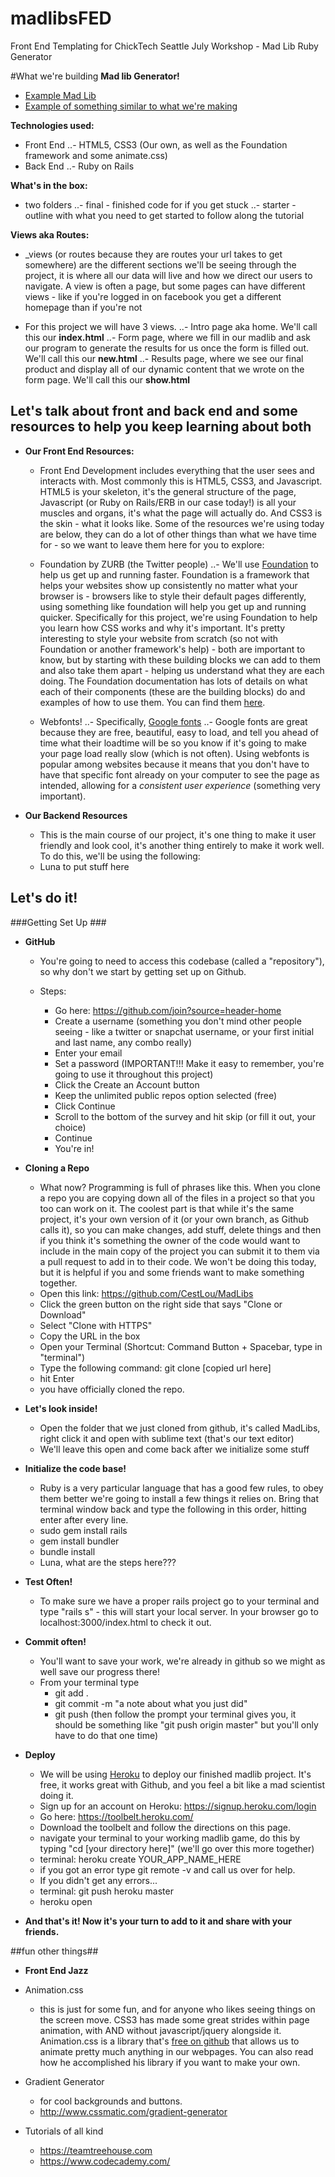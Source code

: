 # madlibsFED
Front End Templating for ChickTech Seattle July Workshop - Mad Lib Ruby Generator


#What we're building
**Mad lib Generator!**
- <a href="http://cdn.rainbowresource.netdna-cdn.com/products/032883i1.jpg">Example Mad Lib</a>
- <a href="http://www.redkid.net/madlibs/">Example of something similar to what we're making</a>

**Technologies used:**
- Front End
..- HTML5, CSS3 (Our own, as well as the Foundation framework and some animate.css)
- Back End
..- Ruby on Rails

**What's in the box:**
- two folders
..- final - finished code for if you get stuck
..- starter - outline with what you need to get started to follow along the tutorial 

**Views aka Routes:**
- _views (or routes because they are routes your url takes to get somewhere) are the different sections we'll be seeing through the project, it is where all our data will live and how we direct our users to navigate. A view is often a page, but some pages can have different views - like if you're logged in on facebook you get a different homepage than if you're not

- For this project we will have 3 views.
	..- Intro page aka home. We'll call this our **index.html**
	..- Form page, where we fill in our madlib and ask our program to generate the results for us once the form is filled out. We'll call this our **new.html**
	..- Results page, where we see our final product and display all of our dynamic content that we wrote on the form page. We'll call this our **show.html**

## Let's talk about front and back end and some resources to help you keep learning about both ##

- **Our Front End Resources:**
	- Front End Development includes everything that the user sees and interacts with. Most commonly this is HTML5, CSS3, and Javascript. HTML5 is your skeleton, it's the general structure of the page, Javascript (or Ruby on Rails/ERB in our case today!) is all your muscles and organs, it's what the page will actually do. And CSS3 is the skin - what it looks like.  Some of the resources we're using today are below, they can do a lot of other things than what we have time for - so we want to leave them here for you to explore:
	- Foundation by ZURB (the Twitter people)
	..- We'll use <a href="http://foundation.zurb.com/">Foundation</a> to help us get up and running faster. Foundation is a framework that helps your websites show up consistently no matter what your browser is - browsers like to style their default pages differently, using something like foundation will help you get up and running quicker. Specifically for this project, we're using Foundation to help you learn how CSS works and why it's important. It's pretty interesting to style your website from scratch (so not with Foundation or another framework's help) - both are important to know, but by starting with these building blocks we can add to them and also take them apart - helping us understand what they are each doing. The Foundation documentation has lots of details on what each of their components (these are the building blocks) do and examples of how to use them. You can find them <a href="http://foundation.zurb.com/sites/docs/">here</a>.

	- Webfonts!
	..- Specifically, <a href="https://www.google.com/fonts#">Google fonts</a>
	..- Google fonts are great because they are free, beautiful, easy to load, and tell you ahead of time what their loadtime will be so you know if it's going to make your page load really slow (which is not often). Using webfonts is popular among websites because it means that you don't have to have that specific font already on your computer to see the page as intended, allowing for a _consistent user experience_ (something very important).



- **Our Backend Resources**
	- This is the main course of our project, it's one thing to make it user friendly and look cool, it's another thing entirely to make it work well. To do this, we'll be using the following: 
	- Luna to put stuff here

## Let's do it! ##

###Getting Set Up ###

- **GitHub**
	- You're going to need to access this codebase (called a "repository"), so why don't we start by getting set up on Github. 
	
	- Steps: 
		- Go here: https://github.com/join?source=header-home
		- Create a username (something you don't mind other people seeing - like a twitter or snapchat username, or your first initial and last name, any combo really)
		- Enter your email
		- Set a password (IMPORTANT!!! Make it easy to remember, you're going to use it throughout this project)
		- Click the Create an Account button
		- Keep the unlimited public repos option selected (free) 
		- Click Continue
		- Scroll to the bottom of the survey and hit skip (or fill it out, your choice)
		- Continue 
		- You're in! 
- **Cloning a Repo**
	- What now? Programming is full of phrases like this. When you clone a repo you are copying down all of the files in a project so that you too can work on it. The coolest part is that while it's the same project, it's your own version of it (or your own branch, as Github calls it), so you can make changes, add stuff, delete things and then if you think it's something the owner of the code would want to include in the main copy of the project you can submit it to them via a pull request to add in to their code. We won't be doing this today, but it is helpful if you and some friends want to make something together. 
	- Open this link: https://github.com/CestLou/MadLibs
	- Click the green button on the right side that says "Clone or Download"
	- Select "Clone with HTTPS"
	- Copy the URL in the box
	- Open your Terminal (Shortcut: Command Button + Spacebar, type in "terminal")
	- Type the following command: git clone [copied url here] 
	- hit Enter
	- you have officially cloned the repo. 
- **Let's look inside!** 
	- Open the folder that we just cloned from github, it's called MadLibs, right click it and open with sublime text (that's our text editor)
	- We'll leave this open and come back after we initialize some stuff
- **Initialize the code base!**
	- Ruby is a very particular language that has a good few rules, to obey them better we're going to install a few things it relies on. Bring that terminal window back and type the following in this order, hitting enter after every line. 
	- sudo gem install rails
	- gem install bundler
	- bundle install
	- Luna, what are the steps here???

- **Test Often!**
	- To make sure we have a proper rails project go to your terminal and type "rails s" - this will start your local server. In your browser go to localhost:3000/index.html to check it out. 

- **Commit often!**
	- You'll want to save your work, we're already in github so we might as well save our progress there! 
	- From your terminal type 
		- git add .
		- git commit -m "a note about what you just did"
		- git push (then follow the prompt your terminal gives you, it should be something like "git push origin master" but you'll only have to do that one time) 

- **Deploy**
	- We will be using <a href="#">Heroku</a> to deploy our finished madlib project. It's free, it works great with Github, and you feel a bit like a mad scientist doing it. 
	- Sign up for an account on Heroku: https://signup.heroku.com/login
	- Go here: https://toolbelt.heroku.com/ 
	- Download the toolbelt and follow the directions on this page. 
	- navigate your terminal to your working madlib game, do this by typing "cd [your directory here]" (we'll go over this more together)
	- terminal: heroku create YOUR_APP_NAME_HERE
	- if you got an error type git remote -v and call us over for help.
	- If you didn't get any errors... 
	- terminal: git push heroku master
	- heroku open  

- **And that's it! Now it's your turn to add to it and share with your friends.**


##fun other things##

- **Front End Jazz**

- Animation.css
	- this is just for some fun, and for anyone who likes seeing things on the screen move. CSS3 has made some great strides within page animation, with AND without javascript/jquery alongside it. Animation.css is a library that's <a href="https://github.com/daneden/animate.css">free on github</a> that allows us to animate pretty much anything in our webpages. You can also read how he accomplished his library if you want to make your own. 
- Gradient Generator 
	- for cool backgrounds and buttons. 
	- http://www.cssmatic.com/gradient-generator
- Tutorials of all kind
	- https://teamtreehouse.com 
	- https://www.codecademy.com/
